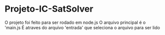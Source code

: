 # Projeto-IC-SatSolver
O projeto foi feito para ser rodado em node.js
O arquivo principal é o 'main.js
É atraves do arquivo 'entrada' que seleciona o arquivo para ser lido
